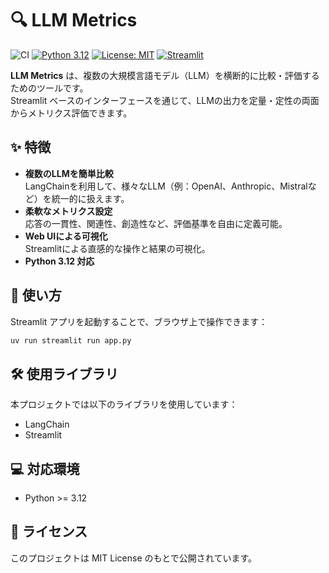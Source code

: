 # 🔍 LLM Metrics

![CI](https://img.shields.io/badge/CI-passed-green)
[![Python 3.12](https://img.shields.io/badge/python-3.12-blue.svg)](https://www.python.org/downloads/release/python-3120/)
[![License: MIT](https://img.shields.io/badge/License-MIT-yellow.svg)](https://opensource.org/licenses/MIT)
[![Streamlit](https://img.shields.io/badge/streamlit-1.44.1-ff4b4b?logo=streamlit&logoColor=white)](https://streamlit.io/)


**LLM Metrics** は、複数の大規模言語モデル（LLM）を横断的に比較・評価するためのツールです。  
Streamlit ベースのインターフェースを通じて、LLMの出力を定量・定性の両面からメトリクス評価できます。

## ✨ 特徴

- **複数のLLMを簡単比較**  
  LangChainを利用して、様々なLLM（例：OpenAI、Anthropic、Mistralなど）を統一的に扱えます。
- **柔軟なメトリクス設定**  
  応答の一貫性、関連性、創造性など、評価基準を自由に定義可能。
- **Web UIによる可視化**  
  Streamlitによる直感的な操作と結果の可視化。
- **Python 3.12 対応**

## 🚀 使い方

Streamlit アプリを起動することで、ブラウザ上で操作できます：

```bash
uv run streamlit run app.py
```

## 🛠 使用ライブラリ
本プロジェクトでは以下のライブラリを使用しています：
- LangChain
- Streamlit

## 💻 対応環境

- Python >= 3.12

## 📄 ライセンス
このプロジェクトは MIT License のもとで公開されています。